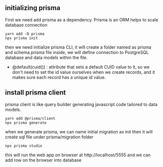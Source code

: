 ## initializing prisma

First we need add prisma as a dependency. Prisma is an ORM helps to scale database connection

```console
yarn add -D prisma
npx prisma init
```

then we need initialize prisma CLI, it will create a folder named as prisma and schema.prisma file inside, we will define connection to PostgreSQL database and data models within the file.

- @default(cuid()) : attribute that sets a default CUID value to it, so we don't need to set the id value ourselves when we create records, and it makes sure each record has a unique id value.

## install prisma client

prisma client is like query builder generating javascript code tailored to data models.

```console
yarn add @prisma/client
npx prisma generate
```

when we generate prisma, we can name initial migration as init then it will create sql file under prisma/migration folder

```console
npx prisma studio
```

this will run the web app on browser at http://localhost/5555 and we can add row on the browser into database
